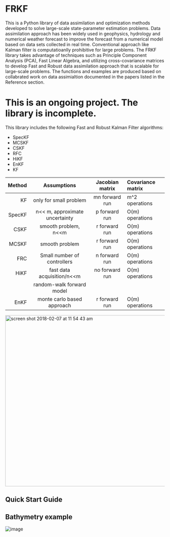 # FRKF

This is a Python library of data assimilation and optimization methods developed to solve large-scale state-parameter estimation problems. Data assimilation approach has been widely used in geophysics, hydrology and numerical weather forecast to improve the forecast from a numerical model based on data sets collected in real time. Conventional approach like Kalman filter is computatioanlly prohibitive for large problems. The FRKF library takes advantage of techniques such as Principle Component Analysis (PCA), Fast Linear Algebra, and utilizing cross-covariance matrices to develop Fast and Robust data assimilation approach that is scalable for large-scale problems. The functions and examples are produced based on collabrated work on data assimialtion documented in the papers listed in the Reference section.

# This is an ongoing project. The library is incomplete.

This library includes the following Fast and Robust Kalman Filter algorithms:

- SpecKF
- MCSKF
- CSKF
- RFC
- HiKF
- EnKF
- KF

|  Method  |  Assumptions                 |  Jacobian matrix|  Covariance matrix |   
| -------: |:----------------------------:|:------------------------: |:--------------|
|  KF      | only for small problem       | mn forward run| m^2 operations |
|  SpecKF  | n<< m, approximate uncertainty| p forward run|  O(m) operations|
|  CSKF    |    smooth problem, n<<m            | r forward run | O(m) operations|
|  MCSKF    |    smooth problem           | r forward run | O(m) operations|
|  FRC    | Small number of controllers    |n forward run |  O(m) operations |
|  HiKF    | fast data acquisition/n<<m| no forward run| O(m) operations |
|          | random-walk forward model    | |  |
|  EnKF    | monte carlo based approach   | r forward run | O(m) operations|



<img width="540" alt="screen shot 2018-02-07 at 11 54 43 am" src="https://user-images.githubusercontent.com/7990350/35938453-fd317d06-0bfd-11e8-93a0-475e2219617e.png">



## Quick Start Guide


## Bathymetry example


![image](https://user-images.githubusercontent.com/7990350/35986974-652596d4-0caf-11e8-9596-68ba2792f349.png)
